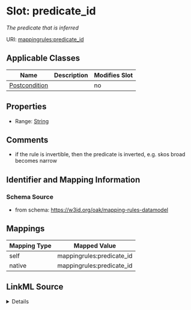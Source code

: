 

# Slot: predicate_id


_The predicate that is inferred_





URI: [mappingrules:predicate_id](https://w3id.org/oak/mapping-rules-datamodel/predicate_id)



<!-- no inheritance hierarchy -->





## Applicable Classes

| Name | Description | Modifies Slot |
| --- | --- | --- |
| [Postcondition](Postcondition.md) |  |  no  |







## Properties

* Range: [String](String.md)





## Comments

* if the rule is invertible, then the predicate is inverted, e.g. skos broad becomes narrow

## Identifier and Mapping Information







### Schema Source


* from schema: https://w3id.org/oak/mapping-rules-datamodel




## Mappings

| Mapping Type | Mapped Value |
| ---  | ---  |
| self | mappingrules:predicate_id |
| native | mappingrules:predicate_id |




## LinkML Source

<details>
```yaml
name: predicate_id
description: The predicate that is inferred
comments:
- if the rule is invertible, then the predicate is inverted, e.g. skos broad becomes
  narrow
from_schema: https://w3id.org/oak/mapping-rules-datamodel
rank: 1000
alias: predicate_id
owner: Postcondition
domain_of:
- Postcondition
range: string

```
</details>